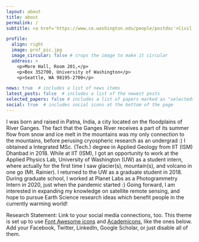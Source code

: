 ```yaml
---
layout: about
title: about
permalink: /
subtitle: <a href='https://www.ce.washington.edu/people/postdoc'>Civil & Environmental Engineering, University of Washington</a>.Ice, Images, Pixels.

profile:
  align: right
  image: prof_pic.jpg
  image_circular: false # crops the image to make it circular
  address: >
    <p>More Hall, Room 201,</p>
    <p>Box 352700, University of Washington</p>
    <p>Seattle, WA 98195-2700</p>

news: true  # includes a list of news items
latest_posts: false  # includes a list of the newest posts
selected_papers: false # includes a list of papers marked as "selected={true}"
social: true  # includes social icons at the bottom of the page
---
```


I was born and raised in Patna, India, a city located on the floodplains of River Ganges. The fact that the Ganges River receives a part of its summer flow from snow and ice melt in the mountains was my only connection to the mountains, before perusing cryospheric research as an undergrad :) I obtained a Integrated MSc. (Tech.) degree in Applied Geology from IIT (ISM) Dhanbad in 2018. While at IIT (ISM), I got an opportunity to work at the Applied Physics Lab, University of Washington (UW) as a student intern, where actually for the first time I saw glacier(s), mountain(s), and volcano in one go (Mt. Rainier). I returned to the UW as a graduate student in 2018. During graduate school, I worked at Planet Labs as a Photogrammetry Intern in 2020, just when the pandemic started :) Going forward, I am interested in expanding my knowledge on satellite remote sensing, and hope to pursue Earth Science research ideas which benefit people in the currently warming world!


Research Statement<span>&#58;</span> Link to your social media connections, too. This theme is set up to use [Font Awesome icons](http://fortawesome.github.io/Font-Awesome/) and [Academicons](https://jpswalsh.github.io/academicons/), like the ones below. Add your Facebook, Twitter, LinkedIn, Google Scholar, or just disable all of them.
